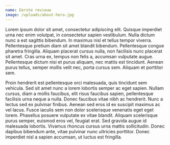```yaml
---
name: Eerste revieuw
image: /uploads/about-hero.jpg
---
```


Lorem ipsum dolor sit amet, consectetur adipiscing elit. Quisque imperdiet
urna nec enim volutpat, in consectetur sapien vestibulum. Nulla dictum nunc a
est sagittis bibendum. In maximus nisl et tellus tempor viverra. Pellentesque
pretium diam sit amet blandit bibendum. Pellentesque congue pharetra
fringilla. Aliquam placerat cursus nulla, non facilisis nunc placerat sit
amet. Cras urna ex, tempus non felis a, accumsan vulputate augue. Pellentesque
dictum nisi et purus aliquam, nec mattis est tincidunt. Aenean purus tellus,
semper mollis velit nec, porta cursus sem. Aliquam et porttitor sem.

Proin hendrerit est pellentesque orci malesuada, quis tincidunt sem vehicula. Sed sit amet nunc a lorem lobortis semper ac eget sapien. Nullam cursus, diam a mollis faucibus, elit risus faucibus sapien, pellentesque facilisis urna neque a nulla. Donec faucibus vitae nibh ac hendrerit. Nunc a lectus sed ex pulvinar finibus. Aenean sed eros id ex suscipit maximus ac vel lacus. Fusce iaculis sem non dolor scelerisque venenatis eget eget lorem. Phasellus posuere vulputate ex vitae blandit. Aliquam scelerisque purus semper, euismod eros vel, feugiat erat. Sed gravida augue id malesuada lobortis. Vivamus rhoncus cursus urna mattis sollicitudin. Donec dapibus bibendum ante, vitae pulvinar nunc ultricies porttitor. Donec imperdiet nisl a sapien accumsan, ut luctus est fringilla.
